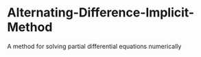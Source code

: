# Alternating-Difference-Implicit-Method
A method for solving partial differential equations numerically
